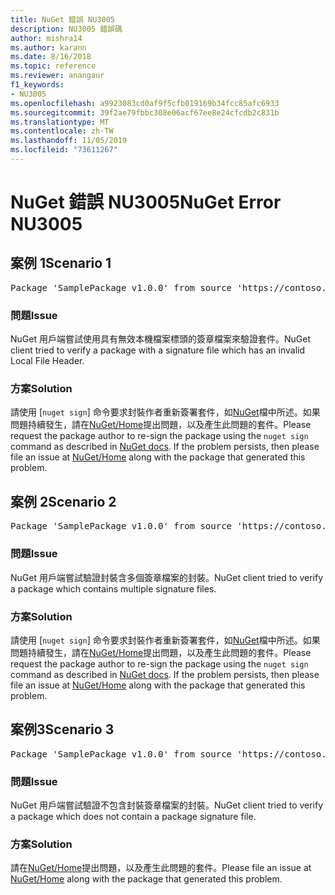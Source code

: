 ```yaml
---
title: NuGet 錯誤 NU3005
description: NU3005 錯誤碼
author: mishra14
ms.author: karann
ms.date: 8/16/2018
ms.topic: reference
ms.reviewer: anangaur
f1_keywords:
- NU3005
ms.openlocfilehash: a9923083cd0af9f5cfb019169b34fcc85afc6933
ms.sourcegitcommit: 39f2ae79fbbc308e06acf67ee8e24cfcdb2c831b
ms.translationtype: MT
ms.contentlocale: zh-TW
ms.lasthandoff: 11/05/2019
ms.locfileid: "73611267"
---
```

# <a name="nuget-error-nu3005"></a><span data-ttu-id="dc8c2-103">NuGet 錯誤 NU3005</span><span class="sxs-lookup"><span data-stu-id="dc8c2-103">NuGet Error NU3005</span></span>

## <a name="scenario-1"></a><span data-ttu-id="dc8c2-104">案例 1</span><span class="sxs-lookup"><span data-stu-id="dc8c2-104">Scenario 1</span></span>

<pre>Package 'SamplePackage v1.0.0' from source 'https://contoso.com/index.json': The package contains an invalid package signature file.</pre>

### <a name="issue"></a><span data-ttu-id="dc8c2-105">問題</span><span class="sxs-lookup"><span data-stu-id="dc8c2-105">Issue</span></span>

<span data-ttu-id="dc8c2-106">NuGet 用戶端嘗試使用具有無效本機檔案標頭的簽章檔案來驗證套件。</span><span class="sxs-lookup"><span data-stu-id="dc8c2-106">NuGet client tried to verify a package with a signature file which has an invalid Local File Header.</span></span>


### <a name="solution"></a><span data-ttu-id="dc8c2-107">方案</span><span class="sxs-lookup"><span data-stu-id="dc8c2-107">Solution</span></span>

<span data-ttu-id="dc8c2-108">請使用 [`nuget sign`] 命令要求封裝作者重新簽署套件，如[NuGet](https://docs.microsoft.com/nuget/create-packages/sign-a-package)檔中所述。如果問題持續發生，請在[NuGet/Home](https://github.com/NuGet/Home/issues)提出問題，以及產生此問題的套件。</span><span class="sxs-lookup"><span data-stu-id="dc8c2-108">Please request the package author to re-sign the package using the `nuget sign` command as described in [NuGet docs](https://docs.microsoft.com/nuget/create-packages/sign-a-package). If the problem persists, then please file an issue at [NuGet/Home](https://github.com/NuGet/Home/issues) along with the package that generated this problem.</span></span>



## <a name="scenario-2"></a><span data-ttu-id="dc8c2-109">案例 2</span><span class="sxs-lookup"><span data-stu-id="dc8c2-109">Scenario 2</span></span>

<pre>Package 'SamplePackage v1.0.0' from source 'https://contoso.com/index.json': The package contains multiple package signature files.</pre>

### <a name="issue"></a><span data-ttu-id="dc8c2-110">問題</span><span class="sxs-lookup"><span data-stu-id="dc8c2-110">Issue</span></span>

<span data-ttu-id="dc8c2-111">NuGet 用戶端嘗試驗證封裝含多個簽章檔案的封裝。</span><span class="sxs-lookup"><span data-stu-id="dc8c2-111">NuGet client tried to verify a package which contains multiple signature files.</span></span>


### <a name="solution"></a><span data-ttu-id="dc8c2-112">方案</span><span class="sxs-lookup"><span data-stu-id="dc8c2-112">Solution</span></span>

<span data-ttu-id="dc8c2-113">請使用 [`nuget sign`] 命令要求封裝作者重新簽署套件，如[NuGet](https://docs.microsoft.com/nuget/create-packages/sign-a-package)檔中所述。如果問題持續發生，請在[NuGet/Home](https://github.com/NuGet/Home/issues)提出問題，以及產生此問題的套件。</span><span class="sxs-lookup"><span data-stu-id="dc8c2-113">Please request the package author to re-sign the package using the `nuget sign` command as described in [NuGet docs](https://docs.microsoft.com/nuget/create-packages/sign-a-package). If the problem persists, then please file an issue at [NuGet/Home](https://github.com/NuGet/Home/issues) along with the package that generated this problem.</span></span>



## <a name="scenario-3"></a><span data-ttu-id="dc8c2-114">案例3</span><span class="sxs-lookup"><span data-stu-id="dc8c2-114">Scenario 3</span></span>

<pre>Package 'SamplePackage v1.0.0' from source 'https://contoso.com/index.json': The package does not contain a valid package signature file.</pre>

### <a name="issue"></a><span data-ttu-id="dc8c2-115">問題</span><span class="sxs-lookup"><span data-stu-id="dc8c2-115">Issue</span></span>

<span data-ttu-id="dc8c2-116">NuGet 用戶端嘗試驗證不包含封裝簽章檔案的封裝。</span><span class="sxs-lookup"><span data-stu-id="dc8c2-116">NuGet client tried to verify a package which does not contain a package signature file.</span></span>


### <a name="solution"></a><span data-ttu-id="dc8c2-117">方案</span><span class="sxs-lookup"><span data-stu-id="dc8c2-117">Solution</span></span>

<span data-ttu-id="dc8c2-118">請在[NuGet/Home](https://github.com/NuGet/Home/issues)提出問題，以及產生此問題的套件。</span><span class="sxs-lookup"><span data-stu-id="dc8c2-118">Please file an issue at [NuGet/Home](https://github.com/NuGet/Home/issues) along with the package that generated this problem.</span></span>


